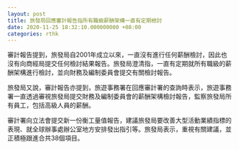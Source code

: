 ```yaml
---
layout: post
title: 旅發局回應審計報告指所有職級薪酬架構一直有定期檢討
date: 2020-11-25 18:32:10.000000000 +08:00
categories: rthk
---
```


審計報告提到，旅發局自2001年成立以來，一直沒有進行任何薪酬檢討，因此也沒有向商經局提交任何檢討結果報告。旅發局澄清指，一直有定期就所有職級的薪酬架構進行檢討，並向財務及編制委員會提交有關檢討報告。  

旅發局又說，審計報告亦提到，旅遊事務署在回應審計署的查詢時表示，旅遊事務署一直透過審視旅發局提交財務及編制委員會的薪酬架構檢討報告，監察旅發局所有員工，包括高級人員的薪酬。

審計署向立法會提交新一份衡工量值報告，建議旅發局要改善大型活動業績指標的表現、就全球辦事處辦公室地方安排發出指引等。旅發局表示，重視有關建議，並正積極跟進合共38個項目。
